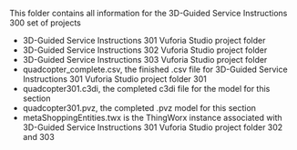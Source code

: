 This folder contains all information for the 3D-Guided Service Instructions 300 set of projects 
* 3D-Guided Service Instructions 301 Vuforia Studio project folder
* 3D-Guided Service Instructions 302 Vuforia Studio project folder 
* 3D-Guided Service Instructions 303 Vuforia Studio project folder
* quadcopter_complete.csv, the finished .csv file for 3D-Guided Service Instructions 301 Vuforia Studio project folder 301 
* quadcopter301.c3di, the completed c3di file for the model for this section 
* quadcopter301.pvz, the completed .pvz model for this section 
* metaShoppingEntities.twx is the ThingWorx instance associated with 3D-Guided Service Instructions 301 Vuforia Studio project folder 302 and 303

